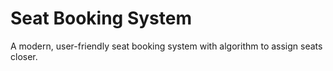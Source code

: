 # Seat Booking System

A modern, user-friendly seat booking system with algorithm to assign seats closer.
